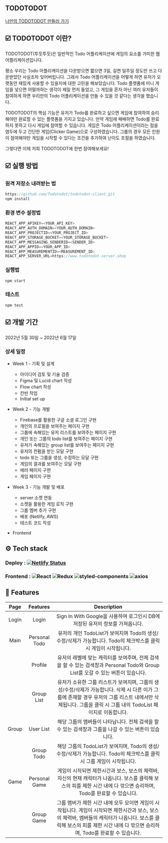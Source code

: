 ## TODOTODOT

[나만의 TODOTODOT 만들러 가기](https://www.todotodot.com)

## ☑️ TODOTODOT 이란?

TODOTODOT(투둣투둣)은 일반적인 Todo 어플리케이션에 게임의 요소를 가미한 웹 어플리케이션입니다.

평소 우리는 Todo 어플리케이션을 다운받으면 짧으면 3일, 길면 일주일 정도만 쓰고 다운받았던 사실조차 잊어버립니다.
그래서 Todo 어플리케이션을 어떻게 하면 유저가 오랫동안 재밌게 사용할 수 있을지에 대한 고민을 해보았습니다.
Todo 플랫폼에 미니 게임을 넣으면 어떨까하는 생각이 제일 먼저 들었고, 그 게임을 혼자 아닌 여러 유저들이 참여하게 하면 우리만의 Todo 어플리케이션을 만들 수 있을 것 같다는 생각을 했습니다.

TODOTODOT의 핵심 기능은 유저가 Todo를 완료하고 싶으면 게임에 참여하여 승리해야만 완료할 수 있는 플랫폼을 가지고 있습니다.
만약 게임에 패배하면 Todo를 완료하지 못하고 다시 게임에 참여할 수 있습니다.
게임은 Todo 어플리케이션이라는 점을 염두에 두고 간단한 게임(Clicker Game)으로 구성하였습니다.
그룹의 경우 모든 인원이 참여해야만 게임을 시작할 수 있다는 조건을 추가하여 난이도 조절을 하였습니다.

그렇다면 이제 저희 TODOTODOT에 한번 참여해보세요!

## ☑️ 실행 방법

### 원격 저장소 내려받는 법

```javascript
https://github.com/Todotodot/todotodot-client.git
npm install
```

### 환경 변수 설정법

```javascript
REACT_APP_APIKEY=<YOUR_API_KEY>
REACT_APP_AUTH_DOMAIN=<YOUR_AUTH_DOMAIN>
REACT_APP_PROJECTID=<YOUR_PROJECT_ID>
REACT_APP_STORAGE_BUCKET=<YOUR_STORAGE_BUCKET>
REACT_APP_MESSAGING_SENDERID=<SENDER_ID>
REACT_APP_APPID=<YOUR_APP_ID>
REACT_APP_MEASUREMENTID=<MEASUREMENT_ID>
REACT_APP_SERVER_URL=https://www.todotodot-server.shop
```

### 실행법

```javascript
npm start
```

### 테스트

```javascript
npm test
```

## ☑️ 개발 기간

2022년 5월 30일 ~ 2022년 6월 17일

### 상세 일정

- Week 1 - 기획 및 설계

  - 아이디어 검토 및 기술 검증
  - Figma 및 Lucid chart 작성
  - Flow chart 작성
  - 칸반 작업
  - Initial set up

- Week 2 - 기능 개발

  - Firebase를 활용한 구글 소셜 로그인 구현
  - 개인의 프로필을 보여주는 페이지 구현
  - 그룹에 속해있는 유저 리스트를 보여주는 페이지 구현
  - 개인 또는 그룹의 todo list를 보여주는 페이지 구현
  - 유저가 속해있는 group list를 보여주는 페이지 구현
  - 유저의 컨펌을 받는 모달 구현
  - todo 또는 그룹을 생성, 수정하는 모달 구현
  - 게임의 결과를 보여주는 모달 구현
  - 에러 페이지 구현
  - 게임 페이지 구현

- Week 3 - 기능 개발 및 배포

  - server 소켓 연동
  - 소켓을 활용한 게임 로직 구현
  - 그룹 멤버 추가 구현
  - 배포 (Netlify, AWS)
  - 테스트 코드 작성

- Frontend

## ⚙️ Tech stack

### Deploy : [![Netlify Status](https://api.netlify.com/api/v1/badges/27da5df7-6519-486f-a4ff-6d793e2a2032/deploy-status)](https://app.netlify.com/sites/polartown/deploys)

### Frontend : <img alt="React" src ="https://img.shields.io/badge/React-61DAFB.svg?&style=for-the-appveyor&logo=React&logoColor=white"/> <img alt="Redux" src ="https://img.shields.io/badge/Redux-764ABC.svg?&style=for-the-appveyor&logo=Redux&logoColor=white"/> <img alt="styled-components" src ="https://img.shields.io/badge/styled_components-DB7093.svg?&style=for-the-appveyor&logo=styled-components&logoColor=white"/> <img alt="axios" src ="https://img.shields.io/badge/axios-764ABC.svg?&style=for-the-appveyor&logo=axios&logoColor=white"/>

## 📌 Features

| Page  |   Features    |                                                                                                          Description                                                                                                          |
| :---: | :-----------: | :---------------------------------------------------------------------------------------------------------------------------------------------------------------------------------------------------------------------------: |
| Login |     Login     |                                                                         Sign In With Google을 사용하여 로그인시 DB에 저장된 유저의 정보를 가져옵니다.                                                                         |
| Main  | Personal Todo |                                                       유저의 개인 TodoList가 보여지며 Todo의 생성/수정/삭제가 가능합니다. Todo의 체크박스를 클릭 시 게임이 시작됩니다.                                                        |
|       |    Profile    |                                               유저의 레벨에 맞는 캐릭터를 보여주며, 전체 검색을 할 수 있는 검색창과 Personal Todo와 Group List를 오갈 수 있는 버튼이 있습니다.                                                |
|       |  Group List   |         유저가 소유한 그룹 리스트가 보여지며, 그룹의 생성/수정/삭제가 가능합니다. 삭제 시 다른 이가 그룹에 존재할 경우 유저의 그룹 리스트 내에서만 삭제됩니다. 그룹을 클릭 시 그룹 내의 TodoList 페이지로 이동합니다.         |
| Group |   User List   |                                                             해당 그룹의 멤버들이 나타납니다. 전체 검색을 할 수 있는 검색창과 그룹을 나갈 수 있는 버튼이 있습니다.                                                             |
|       |  Group Todo   |                                                    해당 그룹의 TodoList가 보여지며, Todo의 생성/수정/삭제가 가능합니다. Todo의 체크박스를 클릭 시 그룹 게임이 시작됩니다.                                                     |
| Game  | Personal Game |                            게임이 시작되면 제한시간과 보스, 보스의 체력바, 자신의 현재 캐릭터가 나옵니다. 보스를 클릭해 보스의 피를 제한 시간 내에 다 깎으면 승리하며, Todo를 완료할 수 있습니다.                             |
|       |  Group Game   | 그룹 멤버가 제한 시간 내에 모두 모이면 게임이 시작됩니다. 게임이 시작되면 제한시간과 보스, 보스의 체력바, 멤버들의 캐릭터가 나옵니다. 보스를 클릭해 보스의 피를 제한 시간 내에 다 깎으면 승리하며, Todo를 완료할 수 있습니다. |
